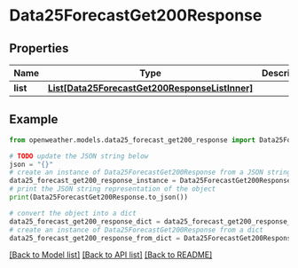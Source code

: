 # Data25ForecastGet200Response


## Properties

Name | Type | Description | Notes
------------ | ------------- | ------------- | -------------
**list** | [**List[Data25ForecastGet200ResponseListInner]**](Data25ForecastGet200ResponseListInner.md) |  | [optional] 

## Example

```python
from openweather.models.data25_forecast_get200_response import Data25ForecastGet200Response

# TODO update the JSON string below
json = "{}"
# create an instance of Data25ForecastGet200Response from a JSON string
data25_forecast_get200_response_instance = Data25ForecastGet200Response.from_json(json)
# print the JSON string representation of the object
print(Data25ForecastGet200Response.to_json())

# convert the object into a dict
data25_forecast_get200_response_dict = data25_forecast_get200_response_instance.to_dict()
# create an instance of Data25ForecastGet200Response from a dict
data25_forecast_get200_response_from_dict = Data25ForecastGet200Response.from_dict(data25_forecast_get200_response_dict)
```
[[Back to Model list]](../README.md#documentation-for-models) [[Back to API list]](../README.md#documentation-for-api-endpoints) [[Back to README]](../README.md)


